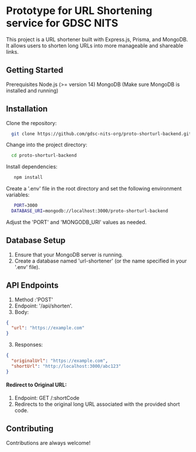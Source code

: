 #  Prototype for URL Shortening service for GDSC NITS

This project is a URL shortener built with Express.js, Prisma, and MongoDB. It allows users to shorten long URLs into more manageable and shareable links.

## Getting Started

Prerequisites
Node.js (>= version 14)
MongoDB (Make sure MongoDB is installed and running)
## Installation

Clone the repository:
```bash
  git clone https://github.com/gdsc-nits-org/proto-shorturl-backend.github
```
Change into the project directory:
```bash
  cd proto-shorturl-backend
```
Install dependencies:
```bash
   npm install
```
Create a '.env' file in the root directory and set the following environment variables:
```bash
   PORT=3000
  DATABASE_URI=mongodb://localhost:3000/proto-shorturl-backend
```
Adjust the 'PORT' and 'MONGODB_URI' values as needed.

##  Database Setup

1. Ensure that your MongoDB server is running.
2. Create a database named 'url-shortener' (or the name specified in your '.env' file).

## API Endpoints
1. Method :'POST'
2. Endpoint: '/api/shorten'.
3. Body:

```json
{
  "url": "https://example.com"
}
```
3. Responses:

```json
{
  "originalUrl": "https://example.com",
  "shortUrl": "http://localhost:3000/abc123"
}
```
#### Redirect to Original URL:

1. Endpoint: GET /:shortCode
2. Redirects to the original long URL associated with the provided short code.

## Contributing

Contributions are always welcome!
